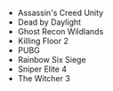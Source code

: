 * Assassin's Creed Unity
* Dead by Daylight
* Ghost Recon Wildlands
* Killing Floor 2
* PUBG
* Rainbow Six Siege
* Sniper Elite 4
* The Witcher 3
